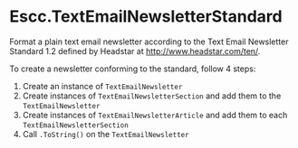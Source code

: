 Escc.TextEmailNewsletterStandard
================================

Format a plain text email newsletter according to the Text Email Newsletter Standard 1.2 defined by Headstar at http://www.headstar.com/ten/. 

To create a newsletter conforming to the standard, follow 4 steps:

1. Create an instance of ```TextEmailNewsletter```
2. Create instances of ```TextEmailNewsletterSection``` and add them to the ```TextEmailNewsletter```
3. Create instances of ```TextEmailNewsletterArticle``` and add them to each ```TextEmailNewsletterSection```
4. Call ```.ToString()``` on the ```TextEmailNewsletter```